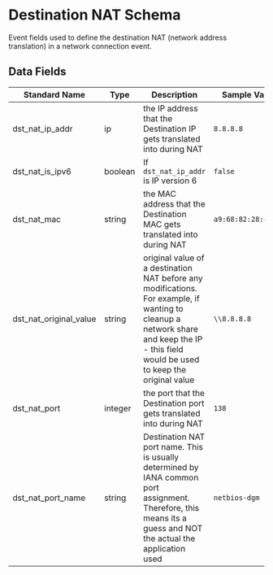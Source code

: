 # Destination NAT Schema
Event fields used to define the destination NAT (network address translation) in a network connection event.

## Data Fields
|Standard Name|Type|Description|Sample Value|
|---|---|---|---|
| dst_nat_ip_addr        | ip      | the IP address that the Destination IP gets translated into during NAT                                                                                                                 | `8.8.8.8`           |
| dst_nat_is_ipv6        | boolean | If `dst_nat_ip_addr` is IP version 6                                                                                                                                                   | `false`             |
| dst_nat_mac            | string  | the MAC address that the Destination MAC gets translated into during NAT                                                                                                               | `a9:68:82:28:c4:6d` |
| dst_nat_original_value | string  | original value of a destination NAT before any modifications. For example, if wanting to cleanup a network share and keep the IP - this field would be used to keep the original value | `\\8.8.8.8`         |
| dst_nat_port           | integer | the port that the Destination port gets translated into during NAT                                                                                                                     | `138`               |
| dst_nat_port_name      | string  | Destination NAT port name. This is usually determined by IANA common port assignment. Therefore, this means its a guess and NOT the actual the application used                        | `netbios-dgm`       |

